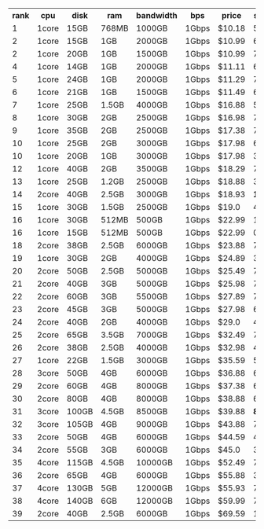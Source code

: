 <div style="overflow-x:auto;">
<table>
  <tr>
    <th nowrap>rank</th>
    <th nowrap>cpu</th>
    <th nowrap>disk</th>
    <th nowrap>ram</th>
    <th nowrap>bandwidth</th>
    <th nowrap>bps</th>
    <th nowrap>price</th>
    <th nowrap>score</th>
    <th nowrap>product</th>
    <th nowrap>period</th>
    <th nowrap>url</th>
    <th nowrap>create_time</th>
    <th nowrap>update_time</th>
  </tr>
  <tr>
    <td nowrap>1</td>
    <td nowrap>1core</td>
    <td nowrap>15GB</td>
    <td nowrap>768MB</td>
    <td nowrap>1000GB</td>
    <td nowrap>1Gbps</td>
    <td nowrap>$10.18</td>
    <td nowrap>59.52</td>
    <td nowrap>768 MB KVM VPS (Black Friday 2023)</td>
    <td nowrap>Annually</td>
    <td nowrap><a href="https://my.racknerd.com/aff.php?aff=12682&pid=792">link</a></td>
    <td nowrap>2024-11-06 10:29:34</td>
    <td nowrap>2024-11-18 14:39:52</td>
  </tr>
  <tr>
    <td nowrap>2</td>
    <td nowrap>1core</td>
    <td nowrap>15GB</td>
    <td nowrap>1GB</td>
    <td nowrap>2000GB</td>
    <td nowrap>1Gbps</td>
    <td nowrap>$10.99</td>
    <td nowrap>66.09</td>
    <td nowrap>1 GB KVM VPS (CNY 2024)</td>
    <td nowrap>Annually</td>
    <td nowrap><a href="https://my.racknerd.com/aff.php?aff=12682&pid=838">link</a></td>
    <td nowrap>2024-11-06 10:29:34</td>
    <td nowrap></td>
  </tr>
  <tr>
    <td nowrap>2</td>
    <td nowrap>1core</td>
    <td nowrap>20GB</td>
    <td nowrap>1GB</td>
    <td nowrap>1500GB</td>
    <td nowrap>1Gbps</td>
    <td nowrap>$10.99</td>
    <td nowrap>71.96</td>
    <td nowrap>1 GB KVM VPS (Black Friday 2024)</td>
    <td nowrap>Annually</td>
    <td nowrap><a href="https://my.racknerd.com/aff.php?aff=12682&pid=879">link</a></td>
    <td nowrap>2024-11-18 21:32:59</td>
    <td nowrap>2025-01-09 07:32:11</td>
  </tr>
  <tr>
    <td nowrap>4</td>
    <td nowrap>1core</td>
    <td nowrap>14GB</td>
    <td nowrap>1GB</td>
    <td nowrap>2000GB</td>
    <td nowrap>1Gbps</td>
    <td nowrap>$11.11</td>
    <td nowrap>63.42</td>
    <td nowrap>1 GB KVM VPS (2024's 11.11 Promo)</td>
    <td nowrap>Annually</td>
    <td nowrap><a href="https://my.racknerd.com/aff.php?aff=12682&pid=875">link</a></td>
    <td nowrap>2024-11-06 10:29:34</td>
    <td nowrap>2024-11-18 14:39:52</td>
  </tr>
  <tr>
    <td nowrap>5</td>
    <td nowrap>1core</td>
    <td nowrap>24GB</td>
    <td nowrap>1GB</td>
    <td nowrap>2000GB</td>
    <td nowrap>1Gbps</td>
    <td nowrap>$11.29</td>
    <td nowrap>77.06</td>
    <td nowrap>1 GB KVM VPS (New Year 2025)</td>
    <td nowrap>Annually</td>
    <td nowrap><a href="https://my.racknerd.com/aff.php?aff=12682&pid=903">link</a></td>
    <td nowrap>2024-12-23 21:30:41</td>
    <td nowrap>2025-01-09 07:32:11</td>
  </tr>
  <tr>
    <td nowrap>6</td>
    <td nowrap>1core</td>
    <td nowrap>21GB</td>
    <td nowrap>1GB</td>
    <td nowrap>1500GB</td>
    <td nowrap>1Gbps</td>
    <td nowrap>$11.49</td>
    <td nowrap>68.7</td>
    <td nowrap>1 GB KVM VPS (New Year 2024)</td>
    <td nowrap>Annually</td>
    <td nowrap><a href="https://my.racknerd.com/aff.php?aff=12682&pid=826">link</a></td>
    <td nowrap>2024-11-06 10:29:34</td>
    <td nowrap>2024-11-18 14:39:52</td>
  </tr>
  <tr>
    <td nowrap>7</td>
    <td nowrap>1core</td>
    <td nowrap>25GB</td>
    <td nowrap>1.5GB</td>
    <td nowrap>4000GB</td>
    <td nowrap>1Gbps</td>
    <td nowrap>$16.88</td>
    <td nowrap>58.06</td>
    <td nowrap>1.5 GB KVM VPS (CNY 2024)</td>
    <td nowrap>Annually</td>
    <td nowrap><a href="https://my.racknerd.com/aff.php?aff=12682&pid=839">link</a></td>
    <td nowrap>2024-11-06 10:29:34</td>
    <td nowrap></td>
  </tr>
  <tr>
    <td nowrap>8</td>
    <td nowrap>1core</td>
    <td nowrap>30GB</td>
    <td nowrap>2GB</td>
    <td nowrap>2500GB</td>
    <td nowrap>1Gbps</td>
    <td nowrap>$16.98</td>
    <td nowrap>71.43</td>
    <td nowrap>2 GB KVM VPS (Black Friday 2023)</td>
    <td nowrap>Annually</td>
    <td nowrap><a href="https://my.racknerd.com/aff.php?aff=12682&pid=793">link</a></td>
    <td nowrap>2024-11-06 10:29:34</td>
    <td nowrap>2024-11-18 14:39:52</td>
  </tr>
  <tr>
    <td nowrap>9</td>
    <td nowrap>1core</td>
    <td nowrap>35GB</td>
    <td nowrap>2GB</td>
    <td nowrap>2500GB</td>
    <td nowrap>1Gbps</td>
    <td nowrap>$17.38</td>
    <td nowrap>73.88</td>
    <td nowrap>2 GB KVM VPS (New Year 2024)</td>
    <td nowrap>Annually</td>
    <td nowrap><a href="https://my.racknerd.com/aff.php?aff=12682&pid=827">link</a></td>
    <td nowrap>2024-11-06 10:29:34</td>
    <td nowrap>2024-11-18 14:39:52</td>
  </tr>
  <tr>
    <td nowrap>10</td>
    <td nowrap>1core</td>
    <td nowrap>25GB</td>
    <td nowrap>2GB</td>
    <td nowrap>3000GB</td>
    <td nowrap>1Gbps</td>
    <td nowrap>$17.98</td>
    <td nowrap>61.8</td>
    <td nowrap>2 GB KVM VPS (2024's 11.11 Promo)</td>
    <td nowrap>Annually</td>
    <td nowrap><a href="https://my.racknerd.com/aff.php?aff=12682&pid=876">link</a></td>
    <td nowrap>2024-11-06 10:29:34</td>
    <td nowrap>2024-11-18 14:39:52</td>
  </tr>
  <tr>
    <td nowrap>10</td>
    <td nowrap>1core</td>
    <td nowrap>20GB</td>
    <td nowrap>1GB</td>
    <td nowrap>3000GB</td>
    <td nowrap>1Gbps</td>
    <td nowrap>$17.98</td>
    <td nowrap>33.1</td>
    <td nowrap>1 GB KVM VPS Special (France)</td>
    <td nowrap>Annually</td>
    <td nowrap><a href="https://my.racknerd.com/aff.php?aff=12682&pid=780">link</a></td>
    <td nowrap>2024-11-06 10:29:34</td>
    <td nowrap></td>
  </tr>
  <tr>
    <td nowrap>12</td>
    <td nowrap>1core</td>
    <td nowrap>40GB</td>
    <td nowrap>2GB</td>
    <td nowrap>3500GB</td>
    <td nowrap>1Gbps</td>
    <td nowrap>$18.29</td>
    <td nowrap>75.41</td>
    <td nowrap>2 GB KVM VPS (New Year 2025)</td>
    <td nowrap>Annually</td>
    <td nowrap><a href="https://my.racknerd.com/aff.php?aff=12682&pid=904">link</a></td>
    <td nowrap>2024-12-23 21:30:41</td>
    <td nowrap>2025-01-09 07:32:11</td>
  </tr>
  <tr>
    <td nowrap>13</td>
    <td nowrap>1core</td>
    <td nowrap>25GB</td>
    <td nowrap>1.2GB</td>
    <td nowrap>2500GB</td>
    <td nowrap>1Gbps</td>
    <td nowrap>$18.88</td>
    <td nowrap>37.72</td>
    <td nowrap>1.2 GB Ryzen 7950X VPS (New Year 2024)                                              0 Available</td>
    <td nowrap>Annually</td>
    <td nowrap><a href="https://my.racknerd.com/aff.php?aff=12682&pid=830">link</a></td>
    <td nowrap>2024-11-06 10:29:34</td>
    <td nowrap>2024-11-18 14:39:52</td>
  </tr>
  <tr>
    <td nowrap>14</td>
    <td nowrap>2core</td>
    <td nowrap>40GB</td>
    <td nowrap>2.5GB</td>
    <td nowrap>3000GB</td>
    <td nowrap>1Gbps</td>
    <td nowrap>$18.93</td>
    <td nowrap><b>100.0</b></td>
    <td nowrap>2.5 GB KVM VPS (Black Friday 2024)</td>
    <td nowrap>Annually</td>
    <td nowrap><a href="https://my.racknerd.com/aff.php?aff=12682&pid=880">link</a></td>
    <td nowrap>2024-11-18 21:32:59</td>
    <td nowrap>2025-01-09 07:32:11</td>
  </tr>
  <tr>
    <td nowrap>15</td>
    <td nowrap>1core</td>
    <td nowrap>30GB</td>
    <td nowrap>1.5GB</td>
    <td nowrap>2500GB</td>
    <td nowrap>1Gbps</td>
    <td nowrap>$19.0</td>
    <td nowrap>48.56</td>
    <td nowrap>1.5 GB Ryzen 7950X VPS (Black Friday 2023)                                              0 Available</td>
    <td nowrap>Annually</td>
    <td nowrap><a href="https://my.racknerd.com/aff.php?aff=12682&pid=797">link</a></td>
    <td nowrap>2024-11-06 10:29:34</td>
    <td nowrap>2024-11-18 14:39:52</td>
  </tr>
  <tr>
    <td nowrap>16</td>
    <td nowrap>1core</td>
    <td nowrap>30GB</td>
    <td nowrap>512MB</td>
    <td nowrap>500GB</td>
    <td nowrap>1Gbps</td>
    <td nowrap>$22.99</td>
    <td nowrap>11.22</td>
    <td nowrap>KVM-512MB</td>
    <td nowrap>Annually</td>
    <td nowrap><a href="https://my.racknerd.com/aff.php?aff=12682&pid=1">link</a></td>
    <td nowrap>2024-12-06 02:12:27</td>
    <td nowrap>2025-01-09 07:32:11</td>
  </tr>
  <tr>
    <td nowrap>16</td>
    <td nowrap>1core</td>
    <td nowrap>15GB</td>
    <td nowrap>512MB</td>
    <td nowrap>500GB</td>
    <td nowrap>1Gbps</td>
    <td nowrap>$22.99</td>
    <td nowrap>0.0</td>
    <td nowrap>KVM 512MB</td>
    <td nowrap>Annually</td>
    <td nowrap><a href="https://my.racknerd.com/aff.php?aff=12682&pid=570">link</a></td>
    <td nowrap>2024-11-06 10:29:34</td>
    <td nowrap>2024-12-05 21:33:37</td>
  </tr>
  <tr>
    <td nowrap>18</td>
    <td nowrap>2core</td>
    <td nowrap>38GB</td>
    <td nowrap>2.5GB</td>
    <td nowrap>6000GB</td>
    <td nowrap>1Gbps</td>
    <td nowrap>$23.88</td>
    <td nowrap>75.52</td>
    <td nowrap>2.5 GB KVM VPS (CNY 2024)</td>
    <td nowrap>Annually</td>
    <td nowrap><a href="https://my.racknerd.com/aff.php?aff=12682&pid=840">link</a></td>
    <td nowrap>2024-11-06 10:29:34</td>
    <td nowrap></td>
  </tr>
  <tr>
    <td nowrap>19</td>
    <td nowrap>1core</td>
    <td nowrap>30GB</td>
    <td nowrap>2GB</td>
    <td nowrap>4000GB</td>
    <td nowrap>1Gbps</td>
    <td nowrap>$24.89</td>
    <td nowrap>39.49</td>
    <td nowrap>2 GB KVM VPS Special (France)</td>
    <td nowrap>Annually</td>
    <td nowrap><a href="https://my.racknerd.com/aff.php?aff=12682&pid=781">link</a></td>
    <td nowrap>2024-11-06 10:29:34</td>
    <td nowrap></td>
  </tr>
  <tr>
    <td nowrap>20</td>
    <td nowrap>2core</td>
    <td nowrap>50GB</td>
    <td nowrap>2.5GB</td>
    <td nowrap>5000GB</td>
    <td nowrap>1Gbps</td>
    <td nowrap>$25.49</td>
    <td nowrap>74.81</td>
    <td nowrap>2.5 GB KVM VPS (Black Friday 2023)</td>
    <td nowrap>Annually</td>
    <td nowrap><a href="https://my.racknerd.com/aff.php?aff=12682&pid=794">link</a></td>
    <td nowrap>2024-11-06 10:29:34</td>
    <td nowrap>2024-11-18 14:39:52</td>
  </tr>
  <tr>
    <td nowrap>21</td>
    <td nowrap>2core</td>
    <td nowrap>40GB</td>
    <td nowrap>3GB</td>
    <td nowrap>5000GB</td>
    <td nowrap>1Gbps</td>
    <td nowrap>$25.98</td>
    <td nowrap>74.35</td>
    <td nowrap>3 GB KVM VPS (2024's 11.11 Promo)</td>
    <td nowrap>Annually</td>
    <td nowrap><a href="https://my.racknerd.com/aff.php?aff=12682&pid=877">link</a></td>
    <td nowrap>2024-11-06 10:29:34</td>
    <td nowrap>2024-11-18 14:39:52</td>
  </tr>
  <tr>
    <td nowrap>22</td>
    <td nowrap>2core</td>
    <td nowrap>60GB</td>
    <td nowrap>3GB</td>
    <td nowrap>5500GB</td>
    <td nowrap>1Gbps</td>
    <td nowrap>$27.89</td>
    <td nowrap>79.82</td>
    <td nowrap>3 GB KVM VPS (Black Friday 2024)</td>
    <td nowrap>Annually</td>
    <td nowrap><a href="https://my.racknerd.com/aff.php?aff=12682&pid=881">link</a></td>
    <td nowrap>2024-11-18 21:32:59</td>
    <td nowrap>2025-01-09 07:32:11</td>
  </tr>
  <tr>
    <td nowrap>23</td>
    <td nowrap>2core</td>
    <td nowrap>45GB</td>
    <td nowrap>3GB</td>
    <td nowrap>5000GB</td>
    <td nowrap>1Gbps</td>
    <td nowrap>$27.98</td>
    <td nowrap>69.45</td>
    <td nowrap>3 GB KVM VPS (New Year 2024)</td>
    <td nowrap>Annually</td>
    <td nowrap><a href="https://my.racknerd.com/aff.php?aff=12682&pid=828">link</a></td>
    <td nowrap>2024-11-06 10:29:34</td>
    <td nowrap>2024-11-18 14:39:52</td>
  </tr>
  <tr>
    <td nowrap>24</td>
    <td nowrap>2core</td>
    <td nowrap>40GB</td>
    <td nowrap>2GB</td>
    <td nowrap>4000GB</td>
    <td nowrap>1Gbps</td>
    <td nowrap>$29.0</td>
    <td nowrap>46.42</td>
    <td nowrap>2 GB Ryzen 7950X VPS (Black Friday 2023)                                              0 Available</td>
    <td nowrap>Annually</td>
    <td nowrap><a href="https://my.racknerd.com/aff.php?aff=12682&pid=798">link</a></td>
    <td nowrap>2024-11-06 10:29:34</td>
    <td nowrap>2024-11-18 14:39:52</td>
  </tr>
  <tr>
    <td nowrap>25</td>
    <td nowrap>2core</td>
    <td nowrap>65GB</td>
    <td nowrap>3.5GB</td>
    <td nowrap>7000GB</td>
    <td nowrap>1Gbps</td>
    <td nowrap>$32.49</td>
    <td nowrap>74.5</td>
    <td nowrap>3.5 GB KVM VPS (New Year 2025)</td>
    <td nowrap>Annually</td>
    <td nowrap><a href="https://my.racknerd.com/aff.php?aff=12682&pid=905">link</a></td>
    <td nowrap>2024-12-23 21:30:41</td>
    <td nowrap>2025-01-09 07:32:11</td>
  </tr>
  <tr>
    <td nowrap>26</td>
    <td nowrap>2core</td>
    <td nowrap>38GB</td>
    <td nowrap>2.5GB</td>
    <td nowrap>4000GB</td>
    <td nowrap>1Gbps</td>
    <td nowrap>$32.98</td>
    <td nowrap>41.8</td>
    <td nowrap>2.5 GB Ryzen 7950X VPS (New Year 2024)                                              0 Available</td>
    <td nowrap>Annually</td>
    <td nowrap><a href="https://my.racknerd.com/aff.php?aff=12682&pid=831">link</a></td>
    <td nowrap>2024-11-06 10:29:34</td>
    <td nowrap>2024-11-18 14:39:52</td>
  </tr>
  <tr>
    <td nowrap>27</td>
    <td nowrap>1core</td>
    <td nowrap>22GB</td>
    <td nowrap>1.5GB</td>
    <td nowrap>3000GB</td>
    <td nowrap>1Gbps</td>
    <td nowrap>$35.59</td>
    <td nowrap>5.31</td>
    <td nowrap>1.5 GB Ryzen VPS</td>
    <td nowrap>Annually</td>
    <td nowrap><a href="https://my.racknerd.com/aff.php?aff=12682&pid=308">link</a></td>
    <td nowrap>2024-11-06 10:29:34</td>
    <td nowrap>2025-01-09 07:32:11</td>
  </tr>
  <tr>
    <td nowrap>28</td>
    <td nowrap>3core</td>
    <td nowrap>50GB</td>
    <td nowrap>4GB</td>
    <td nowrap>6000GB</td>
    <td nowrap>1Gbps</td>
    <td nowrap>$36.88</td>
    <td nowrap>68.19</td>
    <td nowrap>4 GB KVM VPS (2024's 11.11 Promo)</td>
    <td nowrap>Annually</td>
    <td nowrap><a href="https://my.racknerd.com/aff.php?aff=12682&pid=878">link</a></td>
    <td nowrap>2024-11-06 10:29:34</td>
    <td nowrap>2024-11-18 14:39:52</td>
  </tr>
  <tr>
    <td nowrap>29</td>
    <td nowrap>2core</td>
    <td nowrap>60GB</td>
    <td nowrap>4GB</td>
    <td nowrap>8000GB</td>
    <td nowrap>1Gbps</td>
    <td nowrap>$37.38</td>
    <td nowrap>64.48</td>
    <td nowrap>4 GB KVM VPS (New Year 2024)</td>
    <td nowrap>Annually</td>
    <td nowrap><a href="https://my.racknerd.com/aff.php?aff=12682&pid=829">link</a></td>
    <td nowrap>2024-11-06 10:29:34</td>
    <td nowrap>2024-11-18 14:39:52</td>
  </tr>
  <tr>
    <td nowrap>30</td>
    <td nowrap>2core</td>
    <td nowrap>80GB</td>
    <td nowrap>4GB</td>
    <td nowrap>8000GB</td>
    <td nowrap>1Gbps</td>
    <td nowrap>$38.88</td>
    <td nowrap>69.41</td>
    <td nowrap>4 GB KVM VPS (Black Friday 2023)</td>
    <td nowrap>Annually</td>
    <td nowrap><a href="https://my.racknerd.com/aff.php?aff=12682&pid=795">link</a></td>
    <td nowrap>2024-11-06 10:29:34</td>
    <td nowrap>2024-11-18 14:39:52</td>
  </tr>
  <tr>
    <td nowrap>31</td>
    <td nowrap>3core</td>
    <td nowrap>100GB</td>
    <td nowrap>4.5GB</td>
    <td nowrap>8500GB</td>
    <td nowrap>1Gbps</td>
    <td nowrap>$39.88</td>
    <td nowrap><b>89.92</b></td>
    <td nowrap>4.5 GB KVM VPS (Black Friday 2024)</td>
    <td nowrap>Annually</td>
    <td nowrap><a href="https://my.racknerd.com/aff.php?aff=12682&pid=882">link</a></td>
    <td nowrap>2024-11-18 21:32:59</td>
    <td nowrap>2025-01-09 07:32:11</td>
  </tr>
  <tr>
    <td nowrap>32</td>
    <td nowrap>3core</td>
    <td nowrap>105GB</td>
    <td nowrap>4GB</td>
    <td nowrap>9000GB</td>
    <td nowrap>1Gbps</td>
    <td nowrap>$43.88</td>
    <td nowrap>75.88</td>
    <td nowrap>4 GB KVM VPS (New Year 2025)</td>
    <td nowrap>Annually</td>
    <td nowrap><a href="https://my.racknerd.com/aff.php?aff=12682&pid=906">link</a></td>
    <td nowrap>2024-12-23 21:30:41</td>
    <td nowrap>2025-01-09 07:32:11</td>
  </tr>
  <tr>
    <td nowrap>33</td>
    <td nowrap>2core</td>
    <td nowrap>50GB</td>
    <td nowrap>4GB</td>
    <td nowrap>6000GB</td>
    <td nowrap>1Gbps</td>
    <td nowrap>$44.59</td>
    <td nowrap>42.25</td>
    <td nowrap>4 GB KVM VPS Special (France)</td>
    <td nowrap>Annually</td>
    <td nowrap><a href="https://my.racknerd.com/aff.php?aff=12682&pid=782">link</a></td>
    <td nowrap>2024-11-06 10:29:34</td>
    <td nowrap></td>
  </tr>
  <tr>
    <td nowrap>34</td>
    <td nowrap>2core</td>
    <td nowrap>55GB</td>
    <td nowrap>3GB</td>
    <td nowrap>6000GB</td>
    <td nowrap>1Gbps</td>
    <td nowrap>$45.0</td>
    <td nowrap>33.88</td>
    <td nowrap>3 GB Ryzen 7950X VPS (Black Friday 2023)                                              0 Available</td>
    <td nowrap>Annually</td>
    <td nowrap><a href="https://my.racknerd.com/aff.php?aff=12682&pid=799">link</a></td>
    <td nowrap>2024-11-06 10:29:34</td>
    <td nowrap>2024-11-18 14:39:52</td>
  </tr>
  <tr>
    <td nowrap>35</td>
    <td nowrap>4core</td>
    <td nowrap>115GB</td>
    <td nowrap>4.5GB</td>
    <td nowrap>10000GB</td>
    <td nowrap>1Gbps</td>
    <td nowrap>$52.49</td>
    <td nowrap>72.08</td>
    <td nowrap>4.5 GB KVM VPS (Black Friday 2023)</td>
    <td nowrap>Annually</td>
    <td nowrap><a href="https://my.racknerd.com/aff.php?aff=12682&pid=796">link</a></td>
    <td nowrap>2024-11-06 10:29:34</td>
    <td nowrap>2024-11-18 14:39:52</td>
  </tr>
  <tr>
    <td nowrap>36</td>
    <td nowrap>2core</td>
    <td nowrap>65GB</td>
    <td nowrap>4GB</td>
    <td nowrap>6000GB</td>
    <td nowrap>1Gbps</td>
    <td nowrap>$55.88</td>
    <td nowrap>30.81</td>
    <td nowrap>4 GB Ryzen 7950X VPS (New Year 2024)                                              0 Available</td>
    <td nowrap>Annually</td>
    <td nowrap><a href="https://my.racknerd.com/aff.php?aff=12682&pid=832">link</a></td>
    <td nowrap>2024-11-06 10:29:34</td>
    <td nowrap>2024-11-18 14:39:52</td>
  </tr>
  <tr>
    <td nowrap>37</td>
    <td nowrap>4core</td>
    <td nowrap>130GB</td>
    <td nowrap>5GB</td>
    <td nowrap>12000GB</td>
    <td nowrap>1Gbps</td>
    <td nowrap>$55.93</td>
    <td nowrap>75.35</td>
    <td nowrap>5 GB KVM VPS (Black Friday 2024)</td>
    <td nowrap>Annually</td>
    <td nowrap><a href="https://my.racknerd.com/aff.php?aff=12682&pid=883">link</a></td>
    <td nowrap>2024-11-18 21:32:59</td>
    <td nowrap>2025-01-09 07:32:11</td>
  </tr>
  <tr>
    <td nowrap>38</td>
    <td nowrap>4core</td>
    <td nowrap>140GB</td>
    <td nowrap>6GB</td>
    <td nowrap>12000GB</td>
    <td nowrap>1Gbps</td>
    <td nowrap>$59.99</td>
    <td nowrap>77.77</td>
    <td nowrap>6 GB KVM VPS (New Year 2025)</td>
    <td nowrap>Annually</td>
    <td nowrap><a href="https://my.racknerd.com/aff.php?aff=12682&pid=907">link</a></td>
    <td nowrap>2024-12-23 21:30:41</td>
    <td nowrap>2025-01-09 07:32:11</td>
  </tr>
  <tr>
    <td nowrap>39</td>
    <td nowrap>2core</td>
    <td nowrap>40GB</td>
    <td nowrap>2.5GB</td>
    <td nowrap>6000GB</td>
    <td nowrap>1Gbps</td>
    <td nowrap>$69.59</td>
    <td nowrap>1.96</td>
    <td nowrap>2.5 GB Ryzen VPS</td>
    <td nowrap>Annually</td>
    <td nowrap><a href="https://my.racknerd.com/aff.php?aff=12682&pid=309">link</a></td>
    <td nowrap>2024-11-06 10:29:34</td>
    <td nowrap>2025-01-09 07:32:11</td>
  </tr>
</table>
</div>